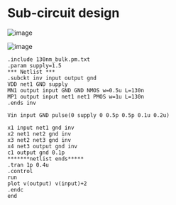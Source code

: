 # Sub-circuit design

![image](https://user-images.githubusercontent.com/98731221/211210091-a10f1897-dcec-40d5-981e-4894ea902568.png)

![image](https://user-images.githubusercontent.com/98731221/211210262-9d9fb761-8cd8-44a2-8672-df8a08a6c18e.png)

```
.include 130nm_bulk.pm.txt
.param supply=1.5
*** Netlist ***
.subckt inv input output gnd
VDD net1 GND supply
MN1 output input GND GND NMOS w=0.5u L=130n
MP1 output input net1 net1 PMOS w=1u L=130n
.ends inv

Vin input GND pulse(0 supply 0 0.5p 0.5p 0.1u 0.2u)

x1 input net1 gnd inv
x2 net1 net2 gnd inv
x3 net2 net3 gnd inv
x4 net3 output gnd inv
c1 output gnd 0.1p
*******netlist ends*****
.tran 1p 0.4u
.control
run
plot v(output) v(input)+2
.endc
end
```
